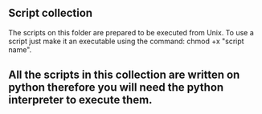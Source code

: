 ## Script collection
The scripts on this folder are prepared to be executed from Unix. To use a script
just make it an executable using the command: chmod +x "script name".

All the scripts in this collection are written on python therefore you will need
the python interpreter to execute them.
--
